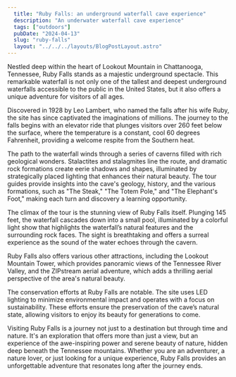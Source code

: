 ```yaml
---
  title: "Ruby Falls: an underground waterfall cave experience"
  description: "An underwater waterfall cave experience"
  tags: ["outdoors"]
  pubDate: "2024-04-13"
  slug: "ruby-falls"
  layout: "../../../layouts/BlogPostLayout.astro"
---
```


Nestled deep within the heart of Lookout Mountain in Chattanooga, Tennessee, Ruby Falls stands as a majestic underground spectacle. This remarkable waterfall is not only one of the tallest and deepest underground waterfalls accessible to the public in the United States, but it also offers a unique adventure for visitors of all ages.

Discovered in 1928 by Leo Lambert, who named the falls after his wife Ruby, the site has since captivated the imaginations of millions. The journey to the falls begins with an elevator ride that plunges visitors over 260 feet below the surface, where the temperature is a constant, cool 60 degrees Fahrenheit, providing a welcome respite from the Southern heat.

The path to the waterfall winds through a series of caverns filled with rich geological wonders. Stalactites and stalagmites line the route, and dramatic rock formations create eerie shadows and shapes, illuminated by strategically placed lighting that enhances their natural beauty. The tour guides provide insights into the cave's geology, history, and the various formations, such as "The Steak," "The Totem Pole," and "The Elephant's Foot," making each turn and discovery a learning opportunity.

The climax of the tour is the stunning view of Ruby Falls itself. Plunging 145 feet, the waterfall cascades down into a small pool, illuminated by a colorful light show that highlights the waterfall’s natural features and the surrounding rock faces. The sight is breathtaking and offers a surreal experience as the sound of the water echoes through the cavern.

Ruby Falls also offers various other attractions, including the Lookout Mountain Tower, which provides panoramic views of the Tennessee River Valley, and the ZIPstream aerial adventure, which adds a thrilling aerial perspective of the area's natural beauty.

The conservation efforts at Ruby Falls are notable. The site uses LED lighting to minimize environmental impact and operates with a focus on sustainability. These efforts ensure the preservation of the cave’s natural state, allowing visitors to enjoy its beauty for generations to come.

Visiting Ruby Falls is a journey not just to a destination but through time and nature. It's an exploration that offers more than just a view, but an experience of the awe-inspiring power and serene beauty of nature, hidden deep beneath the Tennessee mountains. Whether you are an adventurer, a nature lover, or just looking for a unique experience, Ruby Falls provides an unforgettable adventure that resonates long after the journey ends.

